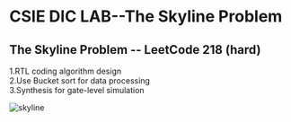 # CSIE DIC LAB--The Skyline Problem
## The Skyline Problem -- LeetCode 218 (hard)  

1.RTL coding algorithm design  
2.Use Bucket sort for data processing  
3.Synthesis for gate-level simulation  

![skyline](https://github.com/JHAO-YU-WEI/The_Skyline_Problem/assets/100525884/8a94b99e-3a0a-4624-8ba3-fe4b93869119)
